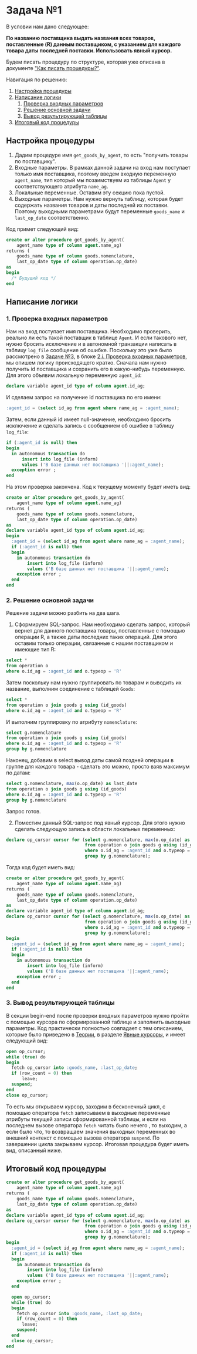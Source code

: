 # Задача №1
В условии нам дано следующее:

**По названию поставщика выдать названия всех товаров, 
поставленные (R) данным поставщиком, с указанием для каждого 
товара даты последней поставки. Использовать явный курсор.**

Будем писать процедуру по структуре, которая уже описана в документе ["Как писать процедуры?"](https://github.com/NikitaBogoslovskiy/DatabaseCourse/tree/main/lab09/how-to-create-procedures.md). 

Навигация по решению:

1. [Настройка процедуры](#настройка_процедуры)
2. [Написание логики](#написание_логики)
    1. [Проверка входных параметров](#проверка_входных_параметров)
    2. [Решение основной задачи](#решение_основной_задачи)
    3. [Вывод результирующей таблицы](#вывод_результирующей_таблицы)
3. [Итоговый код процедуры](#итоговый_код_процедуры)

<a name="настройка_процедуры"></a> 
## Настройка процедуры
1. Дадим процедуре имя `get_goods_by_agent`, то есть "получить товары по поставщику".
2. Входные параметры. В рамках данной задачи на вход нам поступает только имя поставщика, поэтому введем входную переменную `agent_name`, тип который мы позаимствуем из таблицы `Agent` у соответствующего атрибута `name_ag`.
3. Локальные переменные. Оставим эту секцию пока пустой.
4. Выходные параметры. Нам нужно вернуть таблицу, которая будет содержать названия товаров и даты последней их поставки. Поэтому выходными параметрами будут переменные `goods_name` и `last_op_date` соответственно.

Код примет следующий вид:
```sql
create or alter procedure get_goods_by_agent(
    agent_name type of column agent.name_ag)
returns (
    goods_name type of column goods.nomenclature,
    last_op_date type of column operation.op_date)
as
begin
  /* Будущий код */
end
```

<a name="написание_логики"></a> 
## Написание логики
<a name="проверка_входных_параметров"></a> 
### 1. Проверка входных параметров
Нам на вход поступает имя поставщика. Необходимо проверить, реально ли есть такой поставщик в таблице `Agent`. И если такового нет, нужно бросить исключение и в автономной транзакции написать в таблицу `log_file` сообщение об ошибке. Поскольку это уже было рассмотрено в [Задаче №3](https://github.com/NikitaBogoslovskiy/DatabaseCourse/blob/main/lab09/task_3.md), в блоке [2.i. Проверка входных параметров](https://github.com/NikitaBogoslovskiy/DatabaseCourse/blob/main/lab09/task_3.md#%D0%BF%D1%80%D0%BE%D0%B2%D0%B5%D1%80%D0%BA%D0%B0_%D0%B2%D1%85%D0%BE%D0%B4%D0%BD%D1%8B%D1%85_%D0%BF%D0%B0%D1%80%D0%B0%D0%BC%D0%B5%D1%82%D1%80%D0%BE%D0%B2), мы опишем логику происходящего кратко. Сначала нам нужно получить id поставщика и сохранить его в какую-нибудь переменную. Для этого объявим локальную переменную `agent_id`:
```sql
declare variable agent_id type of column agent.id_ag;
```
И сделаем запрос на получение id поставщика по его имени:
```sql
:agent_id = (select id_ag from agent where name_ag = :agent_name);
```
Затем, если данный id имеет null-значение, необходимо бросить исключение и сделать запись с сообщением об ошибке в таблицу `log_file`:
```sql
if (:agent_id is null) then
begin
  in autonomous transaction do
      insert into log_file (inform) 
      values ('В базе данных нет поставщика '||:agent_name);
  exception error ;
end
```
На этом проверка закончена. Код к текущему моменту будет иметь вид:
```sql
create or alter procedure get_goods_by_agent(
    agent_name type of column agent.name_ag)
returns (
    goods_name type of column goods.nomenclature,
    last_op_date type of column operation.op_date)
as
declare variable agent_id type of column agent.id_ag;
begin
  :agent_id = (select id_ag from agent where name_ag = :agent_name);
  if (:agent_id is null) then
  begin
    in autonomous transaction do
        insert into log_file (inform) 
        values ('В базе данных нет поставщика '||:agent_name);
    exception error ;
  end
end
```

<a name="решение_основной_задачи"></a> 
### 2. Решение основной задачи
Решение задачи можно разбить на два шага.

1. Сформируем SQL-запрос. Нам необходимо сделать запрос, который вернет для данного поставщика товары, поставленные с помощью операции R, а также даты последних таких операций. Для этого оставим только операции, связанные с нашим поставщиком и имеющие тип R:
```sql
select *
from operation o
where o.id_ag = :agent_id and o.typeop = 'R'
```
Затем поскольку нам нужно группировать по товарам и выводить их название, выполним соединение с таблицей `Goods`:
```sql
select *
from operation o join goods g using (id_goods)
where o.id_ag = :agent_id and o.typeop = 'R'
```
И выполним группировку по атрибуту `nomenclature`:
```sql
select g.nomenclature
from operation o join goods g using (id_goods)
where o.id_ag = :agent_id and o.typeop = 'R'
group by g.nomenclature
```
Наконец, добавим в select вывод даты самой поздней операции в группе для каждого товара - сделать это можно, просто взяв максимум по датам:
```sql
select g.nomenclature, max(o.op_date) as last_date
from operation o join goods g using (id_goods)
where o.id_ag = :agent_id and o.typeop = 'R'
group by g.nomenclature
```
Запрос готов.

2. Поместим данный SQL-запрос под явный курсор. Для этого нужно сделать следующую запись в области локальных переменных:
```sql
declare op_cursor cursor for (select g.nomenclature, max(o.op_date) as last_date
                              from operation o join goods g using (id_goods)
                              where o.id_ag = :agent_id and o.typeop = 'R'
                              group by g.nomenclature);
```
Тогда код будет иметь вид:
```sql
create or alter procedure get_goods_by_agent(
    agent_name type of column agent.name_ag)
returns (
    goods_name type of column goods.nomenclature,
    last_op_date type of column operation.op_date)
as
declare variable agent_id type of column agent.id_ag;
declare op_cursor cursor for (select g.nomenclature, max(o.op_date) as last_date
                              from operation o join goods g using (id_goods)
                              where o.id_ag = :agent_id and o.typeop = 'R'
                              group by g.nomenclature);
begin
  :agent_id = (select id_ag from agent where name_ag = :agent_name);
  if (:agent_id is null) then
  begin
    in autonomous transaction do
        insert into log_file (inform) 
        values ('В базе данных нет поставщика '||:agent_name);
    exception error ;
  end
end
```

<a name="вывод_результирующей_таблицы"></a> 
### 3. Вывод результирующей таблицы
В секции begin-end после проверки входных параметров нужно пройти с помощью курсора по сформированной таблице и заполнить выходные параметры. Код практически полностью совпадает с тем описанием, которые было приведено в [Теории](https://github.com/NikitaBogoslovskiy/DatabaseCourse/blob/main/lab10/readme.md#%D1%82%D0%B5%D0%BE%D1%80%D0%B8%D1%8F), в разделе [Явные курсоры](https://github.com/NikitaBogoslovskiy/DatabaseCourse/tree/main/lab10#%D1%8F%D0%B2%D0%BD%D1%8B%D0%B9_%D0%BA%D1%83%D1%80%D1%81%D0%BE%D1%80), и имеет следующий вид:
```sql
open op_cursor;
while (true) do
begin
  fetch op_cursor into :goods_name, :last_op_date;
  if (row_count = 0) then
      leave;
  suspend;
end
close op_cursor;
```
То есть мы открываем курсор, заходим в бесконечный цикл, с помощью оператора `fetch` записываем в выходные переменные атрибуты текущей записи сформированной таблицы, и если на последнем вызове оператора `fetch` читать было нечего , то выходим, а если было что, то возвращаем значения выходных переменных во внешний контекст с помощью вызова оператора `suspend`. По завершении цикла закрываем курсор. Итоговая процедура будет иметь вид, описанный ниже.

<a name="итоговый_код_процедуры"></a> 
## Итоговый код процедуры
```sql
create or alter procedure get_goods_by_agent(
    agent_name type of column agent.name_ag)
returns (
    goods_name type of column goods.nomenclature,
    last_op_date type of column operation.op_date)
as
declare variable agent_id type of column agent.id_ag;
declare op_cursor cursor for (select g.nomenclature, max(o.op_date) as last_date
                              from operation o join goods g using (id_goods)
                              where o.id_ag = :agent_id and o.typeop = 'R'
                              group by g.nomenclature);
begin
  :agent_id = (select id_ag from agent where name_ag = :agent_name);
  if (:agent_id is null) then
  begin
    in autonomous transaction do
        insert into log_file (inform) 
        values ('В базе данных нет поставщика '||:agent_name);
    exception error ;
  end

  open op_cursor;
  while (true) do
  begin
    fetch op_cursor into :goods_name, :last_op_date;
    if (row_count = 0) then
      leave;
    suspend;
  end
  close op_cursor;
end
```
